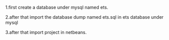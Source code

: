 1.first create a database under mysql named ets.

2.after that import the database dump named ets.sql in ets database under mysql

3.after that import project in netbeans.
